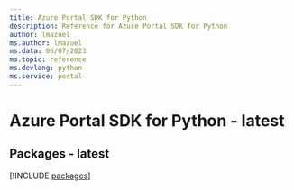 ```yaml
---
title: Azure Portal SDK for Python
description: Reference for Azure Portal SDK for Python
author: lmazuel
ms.author: lmazuel
ms.data: 06/07/2023
ms.topic: reference
ms.devlang: python
ms.service: portal
---
```

# Azure Portal SDK for Python - latest
## Packages - latest
[!INCLUDE [packages](portal-index.md)]